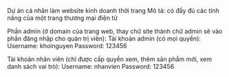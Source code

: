 Dự án cá nhân làm website kinh doanh thời trang
Mô tả: có đầy đủ các tính năng của một trang thương mại điện tử

Phần admin (ở domain của trang web, thay chữ site thành chữ admin sẽ vào phần đăng nhập cho quản trị viên):
Tài khoản admin (có mọi quyền):
  Username: khoinguyen
  Password: 123456
  
Tài khoản nhân viên (chỉ được cấp quyền xem, thêm sản phẩm mới, xem danh sách vai trò):
  Username: nhanvien
  Password: 123456
